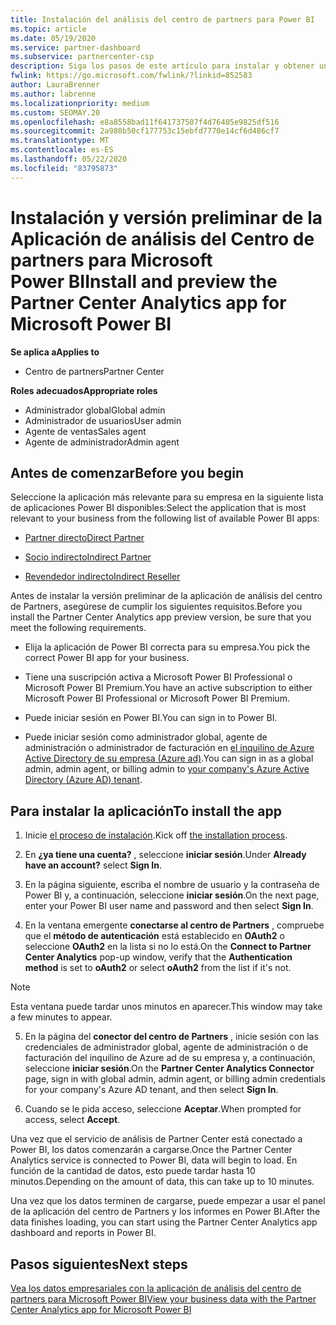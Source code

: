 ```yaml
---
title: Instalación del análisis del centro de partners para Power BI
ms.topic: article
ms.date: 05/19/2020
ms.service: partner-dashboard
ms.subservice: partnercenter-csp
description: Siga los pasos de este artículo para instalar y obtener una vista previa de la aplicación de análisis del centro de partners para Power BI (para asociados directos en CSP).
fwlink: https://go.microsoft.com/fwlink/?linkid=852583
author: LauraBrenner
ms.author: labrenne
ms.localizationpriority: medium
ms.custom: SEOMAY.20
ms.openlocfilehash: e8a8558bad11f641737507f4d76405e9825df516
ms.sourcegitcommit: 2a980b50cf177753c15ebfd7770e14cf6d486cf7
ms.translationtype: MT
ms.contentlocale: es-ES
ms.lasthandoff: 05/22/2020
ms.locfileid: "83795873"
---
```

# <a name="install-and-preview-the-partner-center-analytics-app-for-microsoft-power-bi"></a><span data-ttu-id="40c26-103">Instalación y versión preliminar de la Aplicación de análisis del Centro de partners para Microsoft Power BI</span><span class="sxs-lookup"><span data-stu-id="40c26-103">Install and preview the Partner Center Analytics app for Microsoft Power BI</span></span>

<span data-ttu-id="40c26-104">**Se aplica a**</span><span class="sxs-lookup"><span data-stu-id="40c26-104">**Applies to**</span></span>

- <span data-ttu-id="40c26-105">Centro de partners</span><span class="sxs-lookup"><span data-stu-id="40c26-105">Partner Center</span></span>

<span data-ttu-id="40c26-106">**Roles adecuados**</span><span class="sxs-lookup"><span data-stu-id="40c26-106">**Appropriate roles**</span></span>
-   <span data-ttu-id="40c26-107">Administrador global</span><span class="sxs-lookup"><span data-stu-id="40c26-107">Global admin</span></span>
-   <span data-ttu-id="40c26-108">Administrador de usuarios</span><span class="sxs-lookup"><span data-stu-id="40c26-108">User admin</span></span>
-   <span data-ttu-id="40c26-109">Agente de ventas</span><span class="sxs-lookup"><span data-stu-id="40c26-109">Sales agent</span></span>
-   <span data-ttu-id="40c26-110">Agente de administrador</span><span class="sxs-lookup"><span data-stu-id="40c26-110">Admin agent</span></span>

## <a name="before-you-begin"></a><span data-ttu-id="40c26-111">Antes de comenzar</span><span class="sxs-lookup"><span data-stu-id="40c26-111">Before you begin</span></span>

<span data-ttu-id="40c26-112">Seleccione la aplicación más relevante para su empresa en la siguiente lista de aplicaciones Power BI disponibles:</span><span class="sxs-lookup"><span data-stu-id="40c26-112">Select the application that is most relevant to your business from the following list of available Power BI apps:</span></span>
- [<span data-ttu-id="40c26-113">Partner directo</span><span class="sxs-lookup"><span data-stu-id="40c26-113">Direct Partner</span></span>](https://app.powerbi.com/groups/me/getdata/services/direct-providers-partner-analytics)

- [<span data-ttu-id="40c26-114">Socio indirecto</span><span class="sxs-lookup"><span data-stu-id="40c26-114">Indirect Partner</span></span>](https://app.powerbi.com/groups/me/getdata/services/indirect-providers-partner-analytics)

- [<span data-ttu-id="40c26-115">Revendedor indirecto</span><span class="sxs-lookup"><span data-stu-id="40c26-115">Indirect Reseller</span></span>](https://app.powerbi.com/groups/me/getdata/services/indirect-seller-partner-analytics)

<span data-ttu-id="40c26-116">Antes de instalar la versión preliminar de la aplicación de análisis del centro de Partners, asegúrese de cumplir los siguientes requisitos.</span><span class="sxs-lookup"><span data-stu-id="40c26-116">Before you install the Partner Center Analytics app preview version, be sure that you meet the following requirements.</span></span>

- <span data-ttu-id="40c26-117">Elija la aplicación de Power BI correcta para su empresa.</span><span class="sxs-lookup"><span data-stu-id="40c26-117">You pick the correct Power BI app for your business.</span></span>

- <span data-ttu-id="40c26-118">Tiene una suscripción activa a Microsoft Power BI Professional o Microsoft Power BI Premium.</span><span class="sxs-lookup"><span data-stu-id="40c26-118">You have an active subscription to either Microsoft Power BI Professional or Microsoft Power BI Premium.</span></span>

- <span data-ttu-id="40c26-119">Puede iniciar sesión en Power BI.</span><span class="sxs-lookup"><span data-stu-id="40c26-119">You can sign in to Power BI.</span></span>

- <span data-ttu-id="40c26-120">Puede iniciar sesión como administrador global, agente de administración o administrador de facturación en [el inquilino de Azure Active Directory de su empresa (Azure ad)](azure-active-directory-tenants-and-partner-center.md).</span><span class="sxs-lookup"><span data-stu-id="40c26-120">You can sign in as a global admin, admin agent, or billing admin to [your company's Azure Active Directory (Azure AD) tenant](azure-active-directory-tenants-and-partner-center.md).</span></span>

## <a name="to-install-the-app"></a><span data-ttu-id="40c26-121">Para instalar la aplicación</span><span class="sxs-lookup"><span data-stu-id="40c26-121">To install the app</span></span>

1. <span data-ttu-id="40c26-122">Inicie [el proceso de instalación](https://app.powerbi.com/getdata/services/partneranalytics?cpcode=PartnerCenterAnalytics&getDataForceConnect=true&alwaysPromptForContentProviderCreds=true).</span><span class="sxs-lookup"><span data-stu-id="40c26-122">Kick off [the installation process](https://app.powerbi.com/getdata/services/partneranalytics?cpcode=PartnerCenterAnalytics&getDataForceConnect=true&alwaysPromptForContentProviderCreds=true).</span></span>

2. <span data-ttu-id="40c26-123">En **¿ya tiene una cuenta?** , seleccione **iniciar sesión**.</span><span class="sxs-lookup"><span data-stu-id="40c26-123">Under **Already have an account?** select **Sign In**.</span></span> 

3. <span data-ttu-id="40c26-124">En la página siguiente, escriba el nombre de usuario y la contraseña de Power BI y, a continuación, seleccione **iniciar sesión**.</span><span class="sxs-lookup"><span data-stu-id="40c26-124">On the next page, enter your Power BI user name and password and then select **Sign In**.</span></span> 

4. <span data-ttu-id="40c26-125">En la ventana emergente **conectarse al centro de Partners** , compruebe que el **método de autenticación** está establecido en **OAuth2** o seleccione **OAuth2** en la lista si no lo está.</span><span class="sxs-lookup"><span data-stu-id="40c26-125">On the **Connect to Partner Center Analytics** pop-up window, verify that the **Authentication method** is set to **oAuth2** or select **oAuth2** from the list if it's not.</span></span> 

> [!NOTE]  
>  <span data-ttu-id="40c26-126">Esta ventana puede tardar unos minutos en aparecer.</span><span class="sxs-lookup"><span data-stu-id="40c26-126">This window may take a few minutes to appear.</span></span>

5. <span data-ttu-id="40c26-127">En la página del **conector del centro de Partners** , inicie sesión con las credenciales de administrador global, agente de administración o de facturación del inquilino de Azure ad de su empresa y, a continuación, seleccione **iniciar sesión**.</span><span class="sxs-lookup"><span data-stu-id="40c26-127">On the **Partner Center Analytics Connector** page, sign in with global admin, admin agent, or billing admin credentials for your company's Azure AD tenant, and then select **Sign In**.</span></span>
 
6. <span data-ttu-id="40c26-128">Cuando se le pida acceso, seleccione **Aceptar**.</span><span class="sxs-lookup"><span data-stu-id="40c26-128">When prompted for access, select **Accept**.</span></span> 

<span data-ttu-id="40c26-129">Una vez que el servicio de análisis de Partner Center está conectado a Power BI, los datos comenzarán a cargarse.</span><span class="sxs-lookup"><span data-stu-id="40c26-129">Once the Partner Center Analytics service is connected to Power BI, data will begin to load.</span></span> <span data-ttu-id="40c26-130">En función de la cantidad de datos, esto puede tardar hasta 10 minutos.</span><span class="sxs-lookup"><span data-stu-id="40c26-130">Depending on the amount of data, this can take up to 10 minutes.</span></span> 

<span data-ttu-id="40c26-131">Una vez que los datos terminen de cargarse, puede empezar a usar el panel de la aplicación del centro de Partners y los informes en Power BI.</span><span class="sxs-lookup"><span data-stu-id="40c26-131">After the data finishes loading, you can start using the Partner Center Analytics app dashboard and reports in Power BI.</span></span>

## <a name="next-steps"></a><span data-ttu-id="40c26-132">Pasos siguientes</span><span class="sxs-lookup"><span data-stu-id="40c26-132">Next steps</span></span>

[<span data-ttu-id="40c26-133">Vea los datos empresariales con la aplicación de análisis del centro de partners para Microsoft Power BI</span><span class="sxs-lookup"><span data-stu-id="40c26-133">View your business data with the Partner Center Analytics app for Microsoft Power BI</span></span>](power-bi-app-for-direct-partners-use.md)
